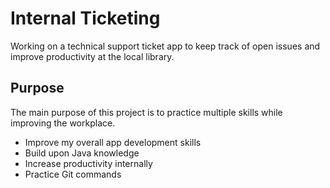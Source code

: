 # Internal Ticketing
Working on a technical support ticket app to keep track of open issues and improve productivity at the local library.

## Purpose
The main purpose of this project is to practice multiple skills while improving the workplace.
* Improve my overall app development skills
* Build upon Java knowledge 
* Increase productivity internally
* Practice Git commands